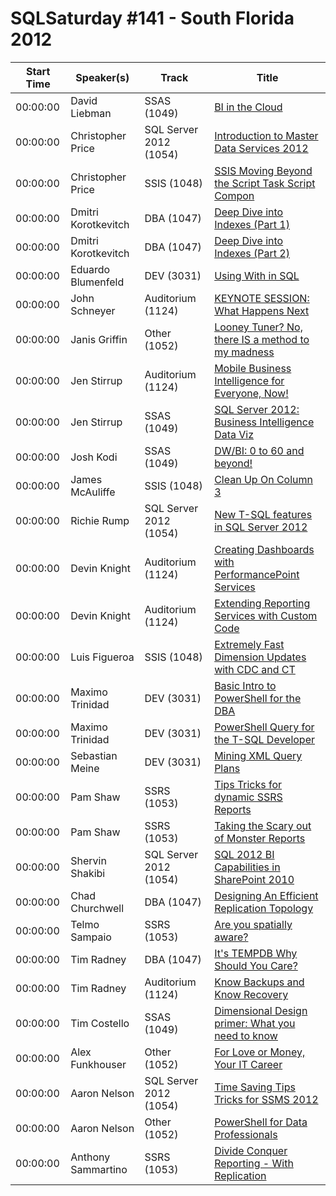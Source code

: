 # SQLSaturday #141 - South Florida 2012
Start Time|Speaker(s)|Track|Title
---|---|---|---
00:00:00|David Liebman|SSAS (1049)|[BI in the Cloud](10475.md)
00:00:00|Christopher Price|SQL Server 2012 (1054)|[Introduction to Master Data Services 2012 ](11973.md)
00:00:00|Christopher Price|SSIS (1048)|[SSIS Moving Beyond the Script Task  Script Compon](11976.md)
00:00:00|Dmitri Korotkevitch|DBA (1047)|[Deep Dive into Indexes (Part 1)](13276.md)
00:00:00|Dmitri Korotkevitch|DBA (1047)|[Deep Dive into Indexes (Part 2)](13277.md)
00:00:00|Eduardo Blumenfeld|DEV (3031)|[Using With in SQL](13612.md)
00:00:00|John Schneyer|Auditorium (1124)|[KEYNOTE SESSION: What Happens Next](15026.md)
00:00:00|Janis Griffin|Other (1052)|[Looney Tuner?  No, there IS a method to my madness](15674.md)
00:00:00|Jen Stirrup|Auditorium (1124)|[Mobile Business Intelligence for Everyone, Now!](16573.md)
00:00:00|Jen Stirrup|SSAS (1049)|[SQL Server 2012: Business Intelligence  Data Viz](16574.md)
00:00:00|Josh Kodi|SSAS (1049)|[DW/BI: 0 to 60 and beyond!](16900.md)
00:00:00|James McAuliffe|SSIS (1048)|[Clean Up On Column 3](16982.md)
00:00:00|Richie Rump|SQL Server 2012 (1054)|[New T-SQL features in SQL Server 2012 ](17448.md)
00:00:00|Devin Knight|Auditorium (1124)|[Creating Dashboards with PerformancePoint Services](18625.md)
00:00:00|Devin Knight|Auditorium (1124)|[Extending Reporting Services with Custom Code](18626.md)
00:00:00|Luis Figueroa|SSIS (1048)|[Extremely Fast Dimension Updates with CDC and CT](19000.md)
00:00:00|Maximo Trinidad|DEV (3031)|[Basic Intro to PowerShell for the DBA](19902.md)
00:00:00|Maximo Trinidad|DEV (3031)|[PowerShell Query for the T-SQL Developer](19903.md)
00:00:00|Sebastian Meine|DEV (3031)|[Mining XML Query Plans](21713.md)
00:00:00|Pam Shaw|SSRS (1053)|[Tips  Tricks for dynamic SSRS Reports](22346.md)
00:00:00|Pam Shaw|SSRS (1053)|[Taking the Scary out of Monster Reports](22347.md)
00:00:00|Shervin Shakibi|SQL Server 2012 (1054)|[SQL 2012 BI Capabilities in SharePoint 2010 ](24415.md)
00:00:00|Chad Churchwell|DBA (1047)|[Designing An Efficient Replication Topology](24905.md)
00:00:00|Telmo Sampaio|SSRS (1053)|[Are you spatially aware?](26093.md)
00:00:00|Tim Radney|DBA (1047)|[It's TEMPDB Why Should You Care?](26688.md)
00:00:00|Tim Radney|Auditorium (1124)|[Know Backups and Know Recovery](26689.md)
00:00:00|Tim Costello|SSAS (1049)|[Dimensional Design primer:  What you need to know](26778.md)
00:00:00|Alex Funkhouser|Other (1052)|[For Love or Money, Your IT Career](34552.md)
00:00:00|Aaron Nelson|SQL Server 2012 (1054)|[Time Saving Tips  Tricks for SSMS 2012](8861.md)
00:00:00|Aaron Nelson|Other (1052)|[PowerShell for Data Professionals](8862.md)
00:00:00|Anthony Sammartino|SSRS (1053)|[Divide  Conquer Reporting - With Replication](9907.md)
